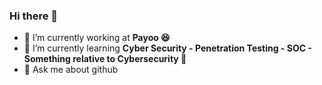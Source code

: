 ### Hi there 👋

- 🔭 I’m currently working at **Payoo 😆** 
- 🌱 I’m currently learning **Cyber Security - Penetration Testing - SOC - Something relative to Cybersecurity 🫶** 
- 💬 Ask me about github

